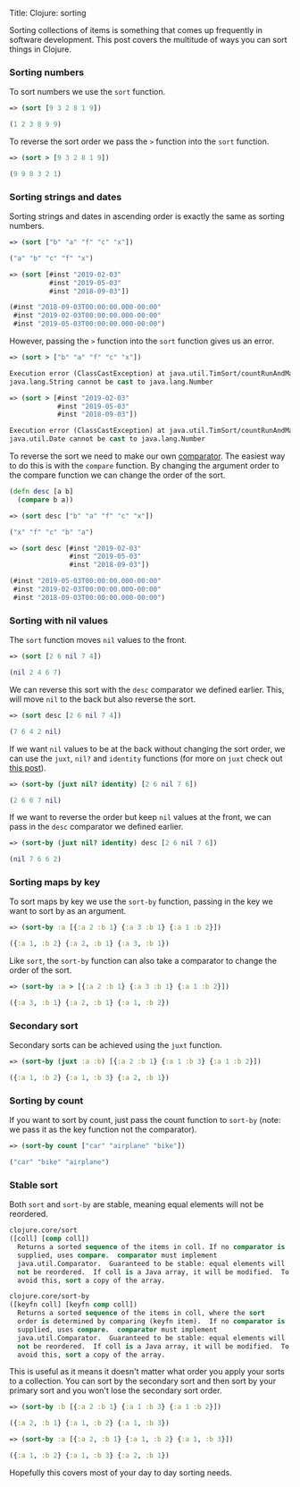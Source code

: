 Title: Clojure: sorting

Sorting collections of items is something that comes up frequently in software development. This post covers the multitude of ways you can sort things in Clojure.

### Sorting numbers

To sort numbers we use the `sort` function.

```clojure
=> (sort [9 3 2 8 1 9])

(1 2 3 8 9 9)
```

To reverse the sort order we pass the `>` function into the `sort` function.

```clojure
=> (sort > [9 3 2 8 1 9])

(9 9 8 3 2 1)
```

### Sorting strings and dates

Sorting strings and dates in ascending order is exactly the same as sorting numbers.

```clojure
=> (sort ["b" "a" "f" "c" "x"])

("a" "b" "c" "f" "x")

=> (sort [#inst "2019-02-03"
          #inst "2019-05-03"
          #inst "2018-09-03"])

(#inst "2018-09-03T00:00:00.000-00:00"
 #inst "2019-02-03T00:00:00.000-00:00"
 #inst "2019-05-03T00:00:00.000-00:00")
```

However, passing the `>` function into the `sort` function gives us an error.

```clojure
=> (sort > ["b" "a" "f" "c" "x"])

Execution error (ClassCastException) at java.util.TimSort/countRunAndMakeAscending (TimSort.java:355).
java.lang.String cannot be cast to java.lang.Number

=> (sort > [#inst "2019-02-03"
            #inst "2019-05-03"
            #inst "2018-09-03"])

Execution error (ClassCastException) at java.util.TimSort/countRunAndMakeAscending (TimSort.java:355).
java.util.Date cannot be cast to java.lang.Number
```

To reverse the sort we need to make our own [comparator](https://clojure.org/guides/comparators). The easiest way to do this is with the `compare` function. By changing the argument order to the compare function we can change the order of the sort.

```clojure
(defn desc [a b]
  (compare b a))

=> (sort desc ["b" "a" "f" "c" "x"])

("x" "f" "c" "b" "a")

=> (sort desc [#inst "2019-02-03"
               #inst "2019-05-03"
               #inst "2018-09-03"])

(#inst "2019-05-03T00:00:00.000-00:00"
 #inst "2019-02-03T00:00:00.000-00:00"
 #inst "2018-09-03T00:00:00.000-00:00")
```

### Sorting with nil values

The `sort` function moves `nil` values to the front.

```clojure
=> (sort [2 6 nil 7 4])

(nil 2 4 6 7)
```

We can reverse this sort with the `desc` comparator we defined earlier. This, will move `nil` to the back but also reverse the sort.

```clojure
=> (sort desc [2 6 nil 7 4])

(7 6 4 2 nil)
```

If we want `nil` values to be at the back without changing the sort order, we can use the `juxt`, `nil?` and `identity` functions (for more on `juxt` check out [this post](https://andersmurphy.com/2018/11/18/clojure-juxt-and-separate.html)).

```clojure
=> (sort-by (juxt nil? identity) [2 6 nil 7 6])

(2 6 6 7 nil)
```

If we want to reverse the order but keep `nil` values at the front, we can pass in the `desc` comparator we defined earlier.

```clojure
=> (sort-by (juxt nil? identity) desc [2 6 nil 7 6])

(nil 7 6 6 2)
```

### Sorting maps by key

To sort maps by key we use the `sort-by` function, passing in the key we want to sort by as an argument.

```clojure
=> (sort-by :a [{:a 2 :b 1} {:a 3 :b 1} {:a 1 :b 2}])

({:a 1, :b 2} {:a 2, :b 1} {:a 3, :b 1})
```

Like `sort`, the `sort-by` function can also take a comparator to change the order of the sort.

```clojure
=> (sort-by :a > [{:a 2 :b 1} {:a 3 :b 1} {:a 1 :b 2}])

({:a 3, :b 1} {:a 2, :b 1} {:a 1, :b 2})
```

### Secondary sort

Secondary sorts can be achieved using the `juxt` function.

```clojure
=> (sort-by (juxt :a :b) [{:a 2 :b 1} {:a 1 :b 3} {:a 1 :b 2}])

({:a 1, :b 2} {:a 1, :b 3} {:a 2, :b 1})
```

### Sorting by count

If you want to sort by count, just pass the count function to `sort-by` (note: we pass it as the key function not the comparator).

```clojure
=> (sort-by count ["car" "airplane" "bike"])

("car" "bike" "airplane")
```

### Stable sort

Both `sort` and `sort-by` are stable, meaning equal elements will not be reordered.

```clojure
clojure.core/sort
([coll] [comp coll])
  Returns a sorted sequence of the items in coll. If no comparator is
  supplied, uses compare.  comparator must implement
  java.util.Comparator.  Guaranteed to be stable: equal elements will
  not be reordered.  If coll is a Java array, it will be modified.  To
  avoid this, sort a copy of the array.

clojure.core/sort-by
([keyfn coll] [keyfn comp coll])
  Returns a sorted sequence of the items in coll, where the sort
  order is determined by comparing (keyfn item).  If no comparator is
  supplied, uses compare.  comparator must implement
  java.util.Comparator.  Guaranteed to be stable: equal elements will
  not be reordered.  If coll is a Java array, it will be modified.  To
  avoid this, sort a copy of the array.
```

This is useful as it means it doesn't matter what order you apply your sorts to a collection. You can sort by the secondary sort and then sort by your primary sort and you won't lose the secondary sort order.

```clojure
=> (sort-by :b [{:a 2 :b 1} {:a 1 :b 3} {:a 1 :b 2}])

({:a 2, :b 1} {:a 1, :b 2} {:a 1, :b 3})

=> (sort-by :a [{:a 2, :b 1} {:a 1, :b 2} {:a 1, :b 3}])

({:a 1, :b 2} {:a 1, :b 3} {:a 2, :b 1})

```

Hopefully this covers most of your day to day sorting needs.
